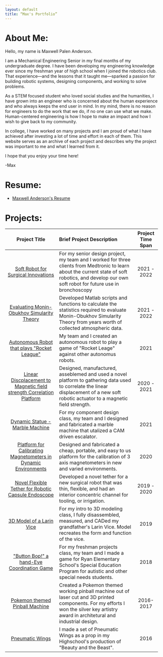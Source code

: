 ```yaml
---
layout: default
title: “Max's Portfolio”
---
```


# About Me:

Hello, my name is Maxwell Palen Anderson. 

I am a Mechanical Engineering Senior in my final months of my undergraduate degree. I have been developing my engineering knowledge ever since my freshman year of high school when I joined the robotics club. That experience&mdash;and the lessons that it taught me&mdash;sparked a passion for building robotic systems, designing components, and working to solve problems.

As a STEM focused student who loved social studies and the humanities, I have grown into an engineer who is concerned about the human experience and who always keeps the end user in mind. In my mind, there is no reason for engineers to do the work that we do, if no one can use what we make. Human-centered engineering is how I hope to make an impact and how I wish to give back to my community.

In college, I have worked on many projects and I am proud of what I have achieved after investing a lot of time and effort in each of them. This website serves as an archive of each project and describes why the project was important to me and what I learned from it. 

I hope that you enjoy your time here!

-Max

# Resume:

* [Maxwell Anderson's Resume](resume.html)

# Projects:

| Project Title | Brief Project Description | Project Time Span |
|:-------------:|:--------------------------|:--------------:|
|[Soft Robot for Surgical Innovations](./projects/Soft_Robot_for_Surgical_Innovations.html)| For my senior design project, my team and I worked for three clients from Medtronic to learn about the current state of soft robotics, and develop our own soft robot for future use in bronchoscopy| 2021 - 2022 |
|[Evaluating Monin-Obukhov Simularity Theory](./projects/Monin_Obukhov.html)| Developed Matlab scripts and functions to calculate the statistics required to evaluate Monin-Obukhov Simularity Theory from years worth of collected atmospheric data.| 2021 - 2022 |
|[Autonomous Robot that plays "Rocket League"](./projects/Rocket_League_Bot.html)| My team and I created an autonomous robot to play a game of "Rocket Leage" against other autonomus robots.| 2021 |
|[Linear Discplacement to Magnetic field strength Correlation Platform](./projects/Linear_Displacement_Correlation_Platform.html)| Designed, manufactured, asseblemed and used a novel platform to gathering data used to correlate the linear displacement of a new soft robotic actuator to a magnetic field strength.| 2020 - 2021 |
|[Dynamic Statue - Marble Machine](./projects/Marble_Machine.html)| For my component design class, my team and I designed and fabricated a marble machine that utalized a CAM driven escalator.| 2021 |
|[Platform for Calibrating Magnetometers in Dynamic Environments](./projects/Calibrate_Magnetometers.html)|Designed and fabricated a cheap, portable, and easy to us platform for the calibration of 3 axis magnetometers in new and varied environments.| 2020 |
|[Novel Flexible Tether for Robotic Capsule Endoscope](./projects/RCE_Tether.html)| Developed a novel tether for a new surgical robot that was thin, flexible, and had an interior concentric channel for tooling, or irrigation.| 2019 - 2020 |
|[3D Model of a Larin Vice](./projects/Larin_Vice.html)| For my intro to 3D modeling class, I fully disassembled, measured, and CADed my grandfather's Larin Vice. Model recreates the form and function of the vice.| 2019 |
|["Button Bop!" a hand-Eye Coordination Game](./projects/Button_Bop.html)| For my freshman projects class, my team and I made a game for Ryan Elementary School's Special Education Program for autistic and other special needs students.| 2018 |
|[Pokemon themed Pinball Machine](./projects/Pinball.html)| Created a Pokemon themed working pinball machine out of laser cut and 3D printed components. For my efforts I won the silver key artistry award in architetural and industrial design.| 2016-2017 |
|[Pneumatic Wings](./projects/Beauty_and_Beast_Wings.html)| I made a set of Pneumatic Wings as a prop in my Highschool's production of "Beauty and the Beast".| 2016 |
